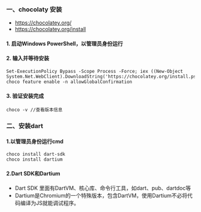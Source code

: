 ### 一、chocolaty 安装

+ https://chocolatey.org/
+ https://chocolatey.org/install

#### 1. 启动Windows PowerShell，以管理员身份运行

#### 2. 输入并等待安装

```shell
Set-ExecutionPolicy Bypass -Scope Process -Force; iex ((New-Object System.Net.WebClient).DownloadString('https://chocolatey.org/install.ps1')); choco feature enable -n allowGlobalConfirmation
```

#### 3. 验证安装完成

```shell
choco -v //查看版本信息
```



### 二、安装dart

#### 1.以管理员身份运行cmd

```shell
choco install dart-sdk
choco install dartium
```

#### 2.Dart SDK和Dartium

+ Dart SDK 里面有DartVM、核心库、命令行工具，如dart、pub、dartdoc等
+ Dartium是Chromium的一个特殊版本，包含DartVM，使用Dartium不必将代码编译为JS就能调试程序。